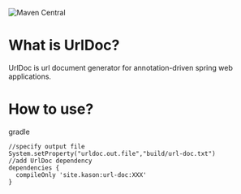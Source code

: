 ![Maven Central](https://img.shields.io/maven-central/v/site.kason/url-doc.svg)

# What is UrlDoc?

UrlDoc is url document generator for annotation-driven spring web applications.

# How to use?

gradle

    //specify output file
    System.setProperty("urldoc.out.file","build/url-doc.txt")
    //add UrlDoc dependency
    dependencies {
      compileOnly 'site.kason:url-doc:XXX'
    }

